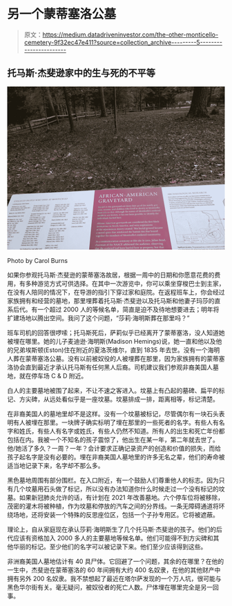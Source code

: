 # 另一个蒙蒂塞洛公墓

> 原文：<https://medium.datadriveninvestor.com/the-other-monticello-cemetery-9f32ec47e411?source=collection_archive---------5----------------------->

## 托马斯·杰斐逊家中的生与死的不平等

![](img/4a9c618b443c3a1dfec82b73fa1c79f5.png)

Photo by Carol Burns

如果你参观托马斯·杰斐逊的蒙蒂塞洛故居，根据一周中的日期和你愿意花费的费用，有多种游览方式可供选择。在其中一次游览中，你可以乘坐穿梭巴士到主家，在没有人陪同的情况下，在导游的指引下穿过家和庭院。在返程班车上，你会经过家族拥有和经营的墓地，那里埋葬着托马斯·杰斐逊以及托马斯和他妻子玛莎的直系后代。有一个超过 2000 人的等候名单，简直是迫不及待地想要进去；明年将扩建场地以腾出空间。我问了这个问题，“莎莉·海明斯葬在那里吗？”

班车司机的回答很啰嗦；托马斯死后，萨莉似乎已经离开了蒙蒂塞洛，没人知道她被埋在哪里。她的儿子麦迪逊·海明斯(Madison Hemings)说，她一直和他以及他的兄弟埃斯顿(Eston)住在附近的夏洛茨维尔，直到 1835 年去世。没有一个海明人葬在蒙蒂塞洛公墓。没有以前被奴役的人被埋葬在那里，因为家族拥有的蒙蒂塞洛协会直到最近才承认托马斯有任何黑人后裔。司机建议我们参观非裔美国人墓地，就在停车场 C & D 附近。

白人的主要墓地被围了起来，不让不速之客进入。坟墓上有凸起的墓碑、扁平的标记、方尖碑，从远处看似乎是一座坟墓。坟墓排成一排，距离相等，标记清楚。

在非裔美国人的墓地里却不是这样。没有一个坟墓被标记，尽管偶尔有一块石头表明有人被埋在那里。一块牌子确实标明了埋在那里的一些死者的名字。有些人有名字和姓氏，有些人有名字或姓氏，有些人仍然不知道。所有人的出生和死亡年份都包括在内。我被一个不知名的孩子震惊了，他出生在某一年，第二年就去世了。他/她活了多久？一周？一年？会计要求正确记录资产的创造和价值的损失，而给孩子起名字是没有必要的。埋在非裔美国人墓地里的许多无名之辈，他们的寿命被适当地记录下来，名字却不那么多。

黑色墓地周围有部分围栏。在入口附近，有一个鼓励人们尊重他人的标志。因为只有几个坟墓用石头做了标记，所以没有办法知道你什么时候走过一个没有标记的坟墓。如果新冠肺炎允许的话，有计划在 2021 年改善墓地。六个停车位将被移除，茂密的灌木将被种植，作为坟墓和停放的汽车之间的分界线。一条无障碍通道将环绕场地，还将安装一个特殊的反思座位区，包括一个子孙专用区。它将被遮蔽。

理论上，自从家庭现在承认莎莉·海明斯生了几个托马斯·杰斐逊的孩子。他们的后代应该有资格加入 2000 多人的主要墓地等候名单。他们可能得不到方尖碑和其他华丽的标记。至少他们的名字可以被记录下来。他们至少应该得到这些。

非洲裔美国人墓地估计有 40 具尸体。它回避了一个问题，其余的在哪里？在他的一生中，杰斐逊在蒙蒂塞洛的 60 年间拥有大约 400 名奴隶，在他的其他财产中拥有另外 200 名奴隶。我不禁想起了最近在塔尔萨发现的一个万人坑，很可能与黑色华尔街有关。毫无疑问，被奴役者的死亡人数。尸体埋在哪里完全是另一回事。